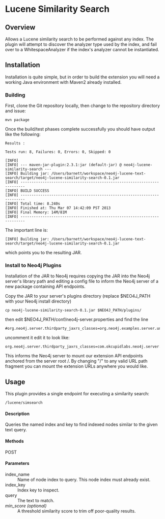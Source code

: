# Lucene Similarity Search

## Overview

Allows a Lucene similarity search to be performed against any index. The plugin will attempt to discover the analyzer type used by the index, and fail over to a WhitespaceAnalyzer if the index's analyzer cannot be instantiated.

## Installation

Installation is quite simple, but in order to build the extension you will need a working Java environment with Maven2
already installed.

### Building

First, clone the Git repository locally, then change to the repository directory and issue:

```
mvn package
```

Once the build/test phases complete successfully you should have output like the following:

```
Results :

Tests run: 8, Failures: 0, Errors: 0, Skipped: 0

[INFO]
[INFO] --- maven-jar-plugin:2.3.1:jar (default-jar) @ neo4j-lucene-similarity-search ---
[INFO] Building jar: /Users/barnett/workspace/neo4j-lucene-text-search/target/neo4j-lucene-similarity-search-0.1.jar
[INFO] ------------------------------------------------------------------------
[INFO] BUILD SUCCESS
[INFO] ------------------------------------------------------------------------
[INFO] Total time: 8.240s
[INFO] Finished at: Thu Mar 07 14:42:09 PST 2013
[INFO] Final Memory: 14M/81M
[INFO] ------------------------------------------------------------------------
```

The important line is:

```
[INFO] Building jar: /Users/barnett/workspace/neo4j-lucene-text-search/target/neo4j-lucene-similarity-search-0.1.jar
```

which points you to the resulting JAR.

### Install to Neo4j Plugins

Installation of the JAR to Neo4j requires copying the JAR into the Neo4j server's library path and editing a config file
to inform the Neo4j server of a new package containing API endpoints.

Copy the JAR to your server's plugins directory (replace $NEO4J_PATH with your Neo4j install directory)

```
cp neo4j-lucene-similarity-search-0.1.jar $NEO4J_PATH/plugins/
```

then edit $NEO4J_PATH/conf/neo4j-server.properties and find the line

```
#org.neo4j.server.thirdparty_jaxrs_classes=org.neo4j.examples.server.unmanaged=/examples/unmanaged
```

uncomment it edit it to look like:

```
org.neo4j.server.thirdparty_jaxrs_classes=com.okcupidlabs.neo4j.server.plugins.lucene=/lucene
```

This informs the Neo4j server to mount our extension API endpoints anchored from the server root /.  By changing "/" to
any valid URL path fragment you can mount the extension URLs anywhere you would like.

## Usage

This plugin provides a single endpoint for executing a similarity search:

`/lucene/simsearch`

#### Description

Queries the named index and key to find indexed nodes similar to the given text query.

#### Methods

POST

#### Parameters
<dl>
  <dt>index_name
  <dd>Name of node index to query. This node index must already exist.

  <dt>index_key
  <dd>Index key to inspect.

  <dt>query
  <dd>The text to match.

  <dt><i>min_score (optional)</i>
  <dd>A threshold similarity score to trim off poor-quality results.
</dl>


